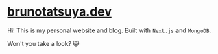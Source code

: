 # [brunotatsuya.dev](https://brunotatsuya.dev)

Hi! This is my personal website and blog. Built with `Next.js` and `MongoDB`.

Won't you take a look? :smile_cat:
